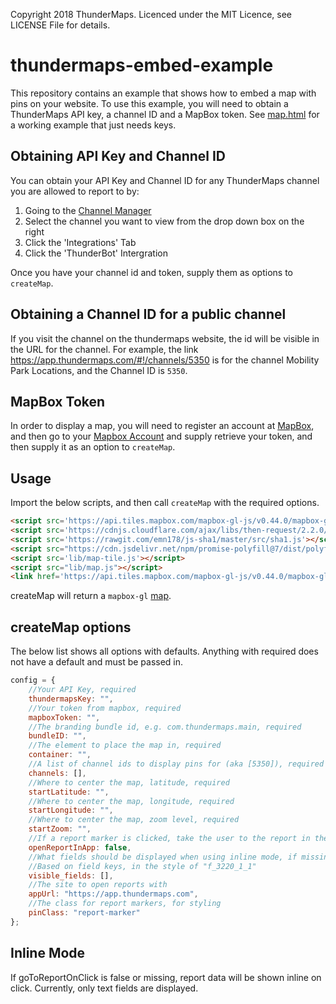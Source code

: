 Copyright 2018 ThunderMaps. Licenced under the MIT Licence, see LICENSE File for details.
# thundermaps-embed-example
This repository contains an example that shows how to embed a map with pins on your website.
To use this example, you will need to obtain a ThunderMaps API key, a channel ID and a MapBox token.
See [map.html](map.html) for a working example that just needs keys. 

Obtaining API Key and Channel ID
--------------------------------
You can obtain your API Key and Channel ID for any ThunderMaps channel you are allowed to report to by:

1. Going to the [Channel Manager](https://app.thundermaps.com/#!/channel-manager)
1. Select the channel you want to view from the drop down box on the right
1. Click the 'Integrations' Tab
1. Click the 'ThunderBot' Intergration

Once you have your channel id and token, supply them as options to `createMap`.

Obtaining a Channel ID for a public channel
-------------------------------------------
If you visit the channel on the thundermaps website, the id will be visible in the URL for the channel.
For example, the link <https://app.thundermaps.com/#!/channels/5350> is for the channel Mobility Park Locations, and the Channel ID is `5350`. 

MapBox Token
------------
In order to display a map, you will need to register an account at [MapBox](https://mapbox.com), and then go to your [Mapbox Account](https://www.mapbox.com/account/) and supply retrieve your token, and then supply it as an option to `createMap`.

Usage
-----
Import the below scripts, and then call `createMap` with the required options.
```html
<script src='https://api.tiles.mapbox.com/mapbox-gl-js/v0.44.0/mapbox-gl.js'></script>
<script src='https://cdnjs.cloudflare.com/ajax/libs/then-request/2.2.0/request.min.js'></script>
<script src='https://rawgit.com/emn178/js-sha1/master/src/sha1.js'></script>
<script src="https://cdn.jsdelivr.net/npm/promise-polyfill@7/dist/polyfill.min.js"></script>
<script src='lib/map-tile.js'></script>
<script src="lib/map.js"></script>
<link href='https://api.tiles.mapbox.com/mapbox-gl-js/v0.44.0/mapbox-gl.css' rel='stylesheet' />
```

createMap will return a `mapbox-gl` [map](https://www.mapbox.com/mapbox-gl-js/api/#map).

createMap options
-----------------
The below list shows all options with defaults. Anything with required does not have a default and must be passed in.
```javascript
config = {
    //Your API Key, required
    thundermapsKey: "",
    //Your token from mapbox, required
    mapboxToken: "",
    //The branding bundle id, e.g. com.thundermaps.main, required
    bundleID: "",
    //The element to place the map in, required
    container: "",
    //A list of channel ids to display pins for (aka [5350]), required
    channels: [],
    //Where to center the map, latitude, required
    startLatitude: "",
    //Where to center the map, longitude, required
    startLongitude: "",
    //Where to center the map, zoom level, required
    startZoom: "",
    //If a report marker is clicked, take the user to the report in the app, else show report data inline
    openReportInApp: false,
    //What fields should be displayed when using inline mode, if missing all fields are shown.
    //Based on field keys, in the style of "f_3220_1_1"
    visible_fields: [],
    //The site to open reports with
    appUrl: "https://app.thundermaps.com",
    //The class for report markers, for styling
    pinClass: "report-marker"
};
```
Inline Mode
-----------
If goToReportOnClick is false or missing, report data will be shown inline on click. Currently, only text fields are displayed.